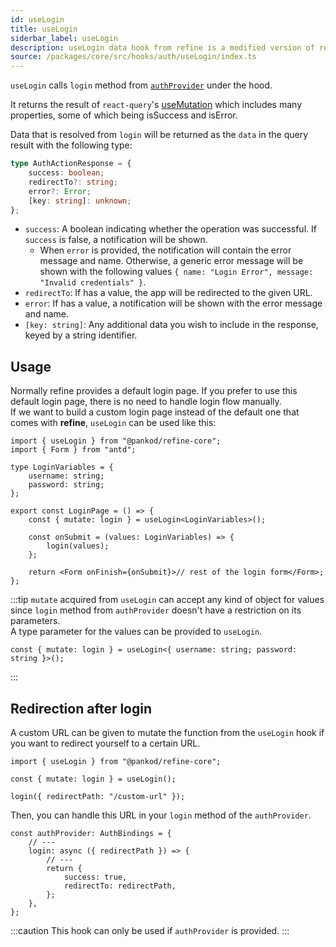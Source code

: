 ```yaml
---
id: useLogin
title: useLogin
siderbar_label: useLogin
description: useLogin data hook from refine is a modified version of react-query's useMutation for authentication.
source: /packages/core/src/hooks/auth/useLogin/index.ts
---
```


`useLogin` calls `login` method from [`authProvider`](/api-reference/core/providers/auth-provider.md) under the hood.

It returns the result of `react-query`'s [useMutation](https://react-query.tanstack.com/reference/useMutation) which includes many properties, some of which being isSuccess and isError.

Data that is resolved from `login` will be returned as the `data` in the query result with the following type:

```ts
type AuthActionResponse = {
    success: boolean;
    redirectTo?: string;
    error?: Error;
    [key: string]: unknown;
};
```

-   `success`: A boolean indicating whether the operation was successful. If `success` is false, a notification will be shown.
    -   When `error` is provided, the notification will contain the error message and name. Otherwise, a generic error message will be shown with the following values `{ name: "Login Error", message: "Invalid credentials" }`.
-   `redirectTo`: If has a value, the app will be redirected to the given URL.
-   `error`: If has a value, a notification will be shown with the error message and name.
-   `[key: string]`: Any additional data you wish to include in the response, keyed by a string identifier.

## Usage

Normally refine provides a default login page. If you prefer to use this default login page, there is no need to handle login flow manually.  
If we want to build a custom login page instead of the default one that comes with **refine**, `useLogin` can be used like this:

```tsx title="pages/customLoginPage"
import { useLogin } from "@pankod/refine-core";
import { Form } from "antd";

type LoginVariables = {
    username: string;
    password: string;
};

export const LoginPage = () => {
    const { mutate: login } = useLogin<LoginVariables>();

    const onSubmit = (values: LoginVariables) => {
        login(values);
    };

    return <Form onFinish={onSubmit}>// rest of the login form</Form>;
};
```

:::tip
`mutate` acquired from `useLogin` can accept any kind of object for values since `login` method from `authProvider` doesn't have a restriction on its parameters.  
A type parameter for the values can be provided to `useLogin`.

```tsx
const { mutate: login } = useLogin<{ username: string; password: string }>();
```

:::

## Redirection after login

A custom URL can be given to mutate the function from the `useLogin` hook if you want to redirect yourself to a certain URL.

```tsx
import { useLogin } from "@pankod/refine-core";

const { mutate: login } = useLogin();

login({ redirectPath: "/custom-url" });
```

Then, you can handle this URL in your `login` method of the `authProvider`.

```tsx
const authProvider: AuthBindings = {
    // ---
    login: async ({ redirectPath }) => {
        // ---
        return {
            success: true,
            redirectTo: redirectPath,
        };
    },
};
```

:::caution
This hook can only be used if `authProvider` is provided.
:::
